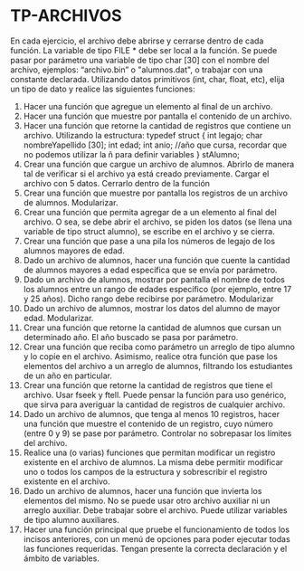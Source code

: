 # TP-ARCHIVOS
En cada ejercicio, el archivo debe abrirse y cerrarse dentro de cada función. La variable de tipo FILE * debe ser local a la función. Se puede pasar por parámetro una variable de tipo char [30] con el nombre del archivo, ejemplos: “archivo.bin” o "alumnos.dat", o trabajar con una constante declarada.
Utilizando datos primitivos (int, char, float, etc), elija un tipo de dato y realice las siguientes funciones: 
1.	Hacer una función que agregue un elemento al final de un archivo. 
2.	Hacer una función que muestre por pantalla el contenido de un archivo. 
3.	Hacer una función que retorne la cantidad de registros que contiene un archivo. 
Utilizando la estructura: 
typedef struct { 
     int legajo;
     char nombreYapellido [30];
     int edad;
     int anio; 
//año que cursa, recordar que no podemos utilizar la ñ para definir variables
} stAlumno; 
4.	Crear una función que cargue un archivo de alumnos. Abrirlo de manera tal de verificar si el archivo ya está creado previamente. Cargar el archivo con 5 datos. Cerrarlo dentro de la función 
5.	Crear una función que muestre por pantalla los registros de un archivo de alumnos. Modularizar.
6.	Crear una función que permita agregar de a un elemento al final del archivo. O sea, se debe abrir el archivo, se piden los datos (se llena una variable de tipo struct alumno), se escribe en el archivo y se cierra. 
7.	Crear una función que pase a una pila los números de legajo de los alumnos mayores de edad. 
8.	Dado un archivo de alumnos, hacer una función que cuente la cantidad de alumnos mayores a edad específica que se envía por parámetro.
9.	Dado un archivo de alumnos, mostrar por pantalla el nombre de todos los alumnos entre un rango de edades específico (por ejemplo, entre 17 y 25 años). Dicho rango debe recibirse por parámetro. Modularizar
10.	Dado un archivo de alumnos, mostrar los datos del alumno de mayor edad. Modularizar.
11.	Crear una función que retorne la cantidad de alumnos que cursan un determinado año. El año buscado se pasa por parámetro. 
12.	Crear una función que reciba como parámetro un arreglo de tipo alumno y lo copie en el archivo. Asimismo, realice otra función que pase los elementos del archivo a un arreglo de alumnos, filtrando los estudiantes de un año en particular.
13.	Crear una función que retorne la cantidad de registros que tiene el archivo. Usar fseek y ftell. Puede pensar la función para uso genérico, que sirva para averiguar la cantidad de registros de cualquier archivo.
14.	Dado un archivo de alumnos, que tenga al menos 10 registros, hacer una función que muestre el contenido de un registro, cuyo número (entre 0 y 9) se pase por parámetro. Controlar no sobrepasar los límites del archivo.
15.	Realice una (o varias) funciones que permitan modificar un registro existente en el archivo de alumnos. La misma debe permitir modificar uno o todos los campos de la estructura y sobrescribir el registro existente en el archivo. 
16.	Dado un archivo de alumnos, hacer una función que invierta los elementos del mismo. No se puede usar otro archivo auxiliar ni un arreglo auxiliar. Debe trabajar sobre el archivo. Puede utilizar variables de tipo alumno auxiliares.
17.	Hacer una función principal que pruebe el funcionamiento de todos los incisos anteriores, con un menú de opciones para poder ejecutar todas las funciones requeridas. Tengan presente la correcta declaración y el ámbito de variables.
